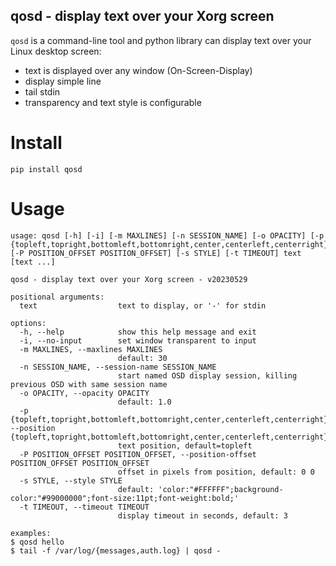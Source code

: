 ## qosd - display text over your Xorg screen

`qosd` is a command-line tool and python library can display text over your Linux desktop screen:
* text is displayed over any window (On-Screen-Display)
* display simple line
* tail stdin
* transparency and text style is configurable

# Install

```
pip install qosd
```

# Usage

```
usage: qosd [-h] [-i] [-m MAXLINES] [-n SESSION_NAME] [-o OPACITY] [-p {topleft,topright,bottomleft,bottomright,center,centerleft,centerright}] [-P POSITION_OFFSET POSITION_OFFSET] [-s STYLE] [-t TIMEOUT] text [text ...]

qosd - display text over your Xorg screen - v20230529

positional arguments:
  text                  text to display, or '-' for stdin

options:
  -h, --help            show this help message and exit
  -i, --no-input        set window transparent to input
  -m MAXLINES, --maxlines MAXLINES
                        default: 30
  -n SESSION_NAME, --session-name SESSION_NAME
                        start named OSD display session, killing previous OSD with same session name
  -o OPACITY, --opacity OPACITY
                        default: 1.0
  -p {topleft,topright,bottomleft,bottomright,center,centerleft,centerright}, --position {topleft,topright,bottomleft,bottomright,center,centerleft,centerright}
                        text position, default=topleft
  -P POSITION_OFFSET POSITION_OFFSET, --position-offset POSITION_OFFSET POSITION_OFFSET
                        offset in pixels from position, default: 0 0
  -s STYLE, --style STYLE
                        default: 'color:"#FFFFFF";background-color:"#99000000";font-size:11pt;font-weight:bold;'
  -t TIMEOUT, --timeout TIMEOUT
                        display timeout in seconds, default: 3

examples:
$ qosd hello
$ tail -f /var/log/{messages,auth.log} | qosd -
```
